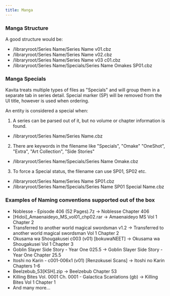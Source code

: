 ```yaml
---
title: Manga
---
```


### Manga Structure
A good structure would be:

* /libraryroot/Series Name/Series Name v01.cbz  
* /libraryroot/Series Name/Series Name v02.cbz  
* /libraryroot/Series Name/Series Name v03 c01.cbz  
* /libraryroot/Series Name/Specials/Series Name Omakes SP01.cbz
 

### Manga Specials

Kavita treats multiple types of files as "Specials" and will group them in a separate tab in series detail. Special marker (SP) will be removed from the UI title, however is used when ordering. 

An entity is considered a special when:

1. A series can be parsed out of it, but no volume or chapter information is found.
*  /libraryroot/Series Name/Series Name.cbz 

2. There are keywords in the filename like "Specials", "Omake" "OneShot", "Extra", "Art Collection", "Side Stories"
*  /libraryroot/Series Name/Specials/Series Name Omake.cbz 

3. To force a Special status, the filename can use SP01, SP02 etc.
*  /libraryroot/Series Name/Series Name SP01.cbz
*  /libraryroot/Series Name/Specials/Series Name SP01 Special Name.cbz

### Examples of Naming conventions supported out of the box
* Noblesse - Episode 406 (52 Pages).7z -> Noblesse Chapter 406
* \[Hidoi]\_Amaenaideyo\_MS_vol01_chp02.rar -> Amaenaideyo MS Vol 1 Chapter 2
* Transferred to another world magical swordsman v1.2 -> Transferred to another world magical swordsman Vol 1 Chapter 2
* Okusama wa Shougakusei c003 (v01) [bokuwaNEET] -> Okusama wa Shougakusei Vol 1 Chapter 3
* Goblin Slayer Side Story - Year One 025.5 -> Goblin Slayer Side Story - Year One Chapter 25.5
* Itoshi no Karin - c001-006x1 (v01) [Renzokusei Scans] -> Itoshi no Karin Chapters 1-6
* Beelzebub_53\[KSH].zip -> Beelzebub Chapter 53
* Killing Bites Vol. 0001 Ch. 0001 - Galactica Scanlations (gb) -> Killing Bites Vol 1 Chapter 1
* And many more...